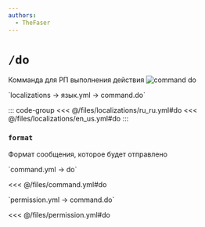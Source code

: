 ```yaml
---
authors:
  - TheFaser
---
```


# `/do`

Комманда для РП выполнения действия
![command do](/commanddo.png)

[//]: # (localization)
<!--@include: @/parts/words.md#localization--> 
<!--@include: @/parts/words.md#path--> `localizations → язык.yml → command.do`

<!--@include: @/parts/words.md#default--> 

::: code-group
<<< @/files/localizations/ru_ru.yml#do
<<< @/files/localizations/en_us.yml#do
:::

### `format`

Формат сообщения, которое будет отправлено

[//]: # (command.yml)
<!--@include: @/parts/words.md#setting-->
<!--@include: @/parts/words.md#path--> `command.yml → do`

<!--@include: @/parts/words.md#default-->
<<< @/files/command.yml#do

<!--@include: @/parts/enable.md-->
<!--@include: @/parts/range.md-->
<!--@include: @/parts/aliases.md-->
<!--@include: @/parts/destination.md-->
<!--@include: @/parts/cooldown.md-->
<!--@include: @/parts/sound.md-->

[//]: # (permission.yml)
<!--@include: @/parts/words.md#permission-->
<!--@include: @/parts/words.md#path--> `permission.yml → command.do`

<!--@include: @/parts/words.md#default-->
<<< @/files/permission.yml#do

<!--@include: @/parts/permission/permissionTier3.md-->
<!--@include: @/parts/permission/cooldown.md-->
<!--@include: @/parts/permission/sound.md-->